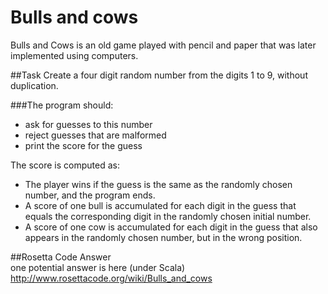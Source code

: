 # Bulls and cows

Bulls and Cows is an old game played with pencil and paper that was later implemented using computers.

##Task
Create a four digit random number from the digits   1   to   9,   without duplication.

###The program should:

* ask for guesses to this number
* reject guesses that are malformed
* print the score for the guess

The score is computed as:

* The player wins if the guess is the same as the randomly chosen number, and the program ends.
* A score of one bull is accumulated for each digit in the guess that equals the corresponding digit in the randomly chosen initial number.
* A score of one cow is accumulated for each digit in the guess that also appears in the randomly chosen number, but in the wrong position.

##Rosetta Code Answer  
one potential answer is here (under Scala) http://www.rosettacode.org/wiki/Bulls_and_cows
